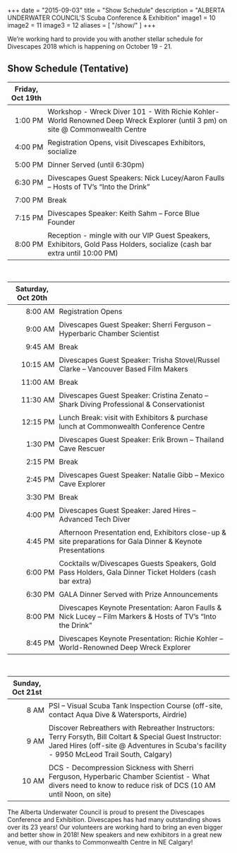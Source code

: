+++
date        = "2015-09-03"
title       = "Show Schedule"
description = "ALBERTA UNDERWATER COUNCIL'S Scuba Conference &amp; Exhibition"
image1 = 10
image2 = 11
image3 = 12
aliases = [
  "/show/"
]
+++

We’re working hard to provide you with another stellar schedule for Divescapes 2018 which is happening on October 19 - 21.

<h2>Show Schedule (Tentative)</h2>

<style type="text/css">
th, td { padding: 5px; }
</style>

<table>
<thead>
<tr>
<th><strong>Friday, Oct 19th</strong></th>
<th></th></tr>
</thead>
<tbody>
<tr><td align="right">1:00 PM</td><td>Workshop - Wreck Diver 101 - With Richie Kohler- World Renowned Deep Wreck Explorer (until 3 pm) on site @ Commonwealth Centre</td></tr>
<tr><td align="right">4:00 PM</td><td>Registration Opens, visit Divescapes Exhibitors, socialize</td></tr>
<tr><td align="right">5:00 PM</td><td>Dinner Served (until 6:30pm)</td></tr>
<tr><td align="right">6:30 PM</td><td>Divescapes Guest Speakers: Nick Lucey/Aaron Faulls – Hosts of TV’s “Into the Drink”</td></tr>
<tr><td align="right">7:00 PM</td><td>Break</td></tr>
<tr><td align="right">7:15 PM</td><td>Divescapes Speaker: Keith Sahm – Force Blue Founder</td></tr>
<tr><td align="right">8:00 PM</td><td>Reception - mingle with our VIP Guest Speakers, Exhibitors, Gold Pass Holders, socialize (cash bar extra until 10:00 PM)</td></tr>
</tbody>
</table>
<br/>
<table>
<thead>
<tr>
<th><strong>Saturday, Oct 20th</strong></th>
<th></th></tr>
</thead>
<tbody>
<tr><td align="right">8:00 AM</td><td>Registration Opens</td></tr>
<tr><td align="right">9:00 AM</td><td>Divescapes Guest Speaker: Sherri Ferguson – Hyperbaric Chamber Scientist</td></tr>
<tr><td align="right">9:45 AM</td><td>Break</td></tr>
<tr><td align="right">10:15 AM</td><td>Divescapes Guest Speaker: Trisha Stovel/Russel Clarke – Vancouver Based Film Makers</td></tr>
<tr><td align="right">11:00 AM</td><td>Break</td></tr>
<tr><td align="right">11:30 AM</td><td>Divescapes Guest Speaker: Cristina Zenato – Shark Diving Professional &amp; Conservationist</td></tr>
<tr><td align="right">12:15 PM</td><td>Lunch Break: visit with Exhibitors &amp; purchase lunch at Commonwealth Conference Centre</td></tr>
<tr><td align="right">1:30 PM</td><td>Divescapes Guest Speaker: Erik Brown – Thailand Cave Rescuer</td></tr>
<tr><td align="right">2:15 PM</td><td>Break</td></tr>
<tr><td align="right">2:45 PM</td><td>Divescapes Guest Speaker: Natalie Gibb – Mexico Cave Explorer</td></tr>
<tr><td align="right">3:30 PM</td><td>Break</td></tr>
<tr><td align="right">4:00 PM</td><td>Divescapes Guest Speaker: Jared Hires – Advanced Tech Diver</td></tr>
<tr><td align="right">4:45 PM</td><td>Afternoon Presentation end, Exhibitors close-up &amp; site preparations for Gala Dinner &amp; Keynote Presentations</td></tr>
<tr><td align="right">6:00 PM</td><td>Cocktails w/Divescapes Guests Speakers, Gold Pass Holders, Gala Dinner Ticket Holders (cash bar extra)</td></tr>
<tr><td align="right">6:30 PM</td><td>GALA Dinner Served with Prize Announcements</td></tr>
<tr><td align="right">8:00 PM</td><td>Divescapes Keynote Presentation: Aaron Faulls &amp; Nick Lucey – Film Markers &amp; Hosts of TV’s “Into the Drink”</td></tr>
<tr><td align="right">8:45 PM</td><td>Divescapes Keynote Presentation: Richie Kohler – World-Renowned Deep Wreck Explorer</td></tr>
</tbody>
</table>
<br/>
<table>
<thead>
<tr>
<th><strong>Sunday, Oct 21st</strong></th>
<th></th></tr>
</thead>
<tbody>
<tr><td align="right">8 AM</td><td>PSI – Visual Scuba Tank Inspection Course (off-site, contact Aqua Dive &amp; Watersports, Airdrie)</td></tr>
<tr><td align="right">9 AM</td><td>Discover Rebreathers with Rebreather Instructors: Terry Forsyth, Bill Coltart &amp; Special Guest Instructor: Jared Hires (off-site @ Adventures in Scuba's facility - 9950 McLeod Trail South, Calgary)</td></tr>
<tr><td align="right">10 AM</td><td>DCS - Decompression Sickness with Sherri Ferguson, Hyperbaric Chamber Scientist - What divers need to know to reduce risk of DCS  (10 AM until Noon, on site)</td></tr>
</tbody>
</table>

The Alberta Underwater Council is proud to present the Divescapes Conference and Exhibition. Divescapes has had many outstanding shows over its 23 years!  Our volunteers are working hard to bring an even bigger and better show in 2018! New speakers and new exhibitors in a great new venue, with our thanks to Commonwealth Centre in NE Calgary!
